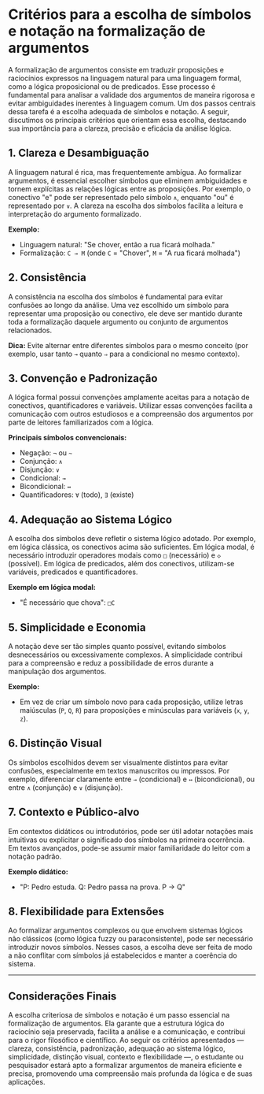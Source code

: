 # Critérios para a escolha de símbolos e notação na formalização de argumentos

A formalização de argumentos consiste em traduzir proposições e raciocínios expressos na linguagem natural para uma linguagem formal, como a lógica proposicional ou de predicados. Esse processo é fundamental para analisar a validade dos argumentos de maneira rigorosa e evitar ambiguidades inerentes à linguagem comum. Um dos passos centrais dessa tarefa é a escolha adequada de símbolos e notação. A seguir, discutimos os principais critérios que orientam essa escolha, destacando sua importância para a clareza, precisão e eficácia da análise lógica.

## 1. Clareza e Desambiguação

A linguagem natural é rica, mas frequentemente ambígua. Ao formalizar argumentos, é essencial escolher símbolos que eliminem ambiguidades e tornem explícitas as relações lógicas entre as proposições. Por exemplo, o conectivo "e" pode ser representado pelo símbolo `∧`, enquanto "ou" é representado por `∨`. A clareza na escolha dos símbolos facilita a leitura e interpretação do argumento formalizado.

**Exemplo:**
- Linguagem natural: "Se chover, então a rua ficará molhada."
- Formalização: `C → M` (onde `C` = "Chover", `M` = "A rua ficará molhada")

## 2. Consistência

A consistência na escolha dos símbolos é fundamental para evitar confusões ao longo da análise. Uma vez escolhido um símbolo para representar uma proposição ou conectivo, ele deve ser mantido durante toda a formalização daquele argumento ou conjunto de argumentos relacionados.

**Dica:** Evite alternar entre diferentes símbolos para o mesmo conceito (por exemplo, usar tanto `→` quanto `⇒` para a condicional no mesmo contexto).

## 3. Convenção e Padronização

A lógica formal possui convenções amplamente aceitas para a notação de conectivos, quantificadores e variáveis. Utilizar essas convenções facilita a comunicação com outros estudiosos e a compreensão dos argumentos por parte de leitores familiarizados com a lógica.

**Principais símbolos convencionais:**
- Negação: `¬` ou `~`
- Conjunção: `∧`
- Disjunção: `∨`
- Condicional: `→`
- Bicondicional: `↔`
- Quantificadores: `∀` (todo), `∃` (existe)

## 4. Adequação ao Sistema Lógico

A escolha dos símbolos deve refletir o sistema lógico adotado. Por exemplo, em lógica clássica, os conectivos acima são suficientes. Em lógica modal, é necessário introduzir operadores modais como `□` (necessário) e `◇` (possível). Em lógica de predicados, além dos conectivos, utilizam-se variáveis, predicados e quantificadores.

**Exemplo em lógica modal:**
- "É necessário que chova": `□C`

## 5. Simplicidade e Economia

A notação deve ser tão simples quanto possível, evitando símbolos desnecessários ou excessivamente complexos. A simplicidade contribui para a compreensão e reduz a possibilidade de erros durante a manipulação dos argumentos.

**Exemplo:**
- Em vez de criar um símbolo novo para cada proposição, utilize letras maiúsculas (`P`, `Q`, `R`) para proposições e minúsculas para variáveis (`x`, `y`, `z`).

## 6. Distinção Visual

Os símbolos escolhidos devem ser visualmente distintos para evitar confusões, especialmente em textos manuscritos ou impressos. Por exemplo, diferenciar claramente entre `→` (condicional) e `↔` (bicondicional), ou entre `∧` (conjunção) e `∨` (disjunção).

## 7. Contexto e Público-alvo

Em contextos didáticos ou introdutórios, pode ser útil adotar notações mais intuitivas ou explicitar o significado dos símbolos na primeira ocorrência. Em textos avançados, pode-se assumir maior familiaridade do leitor com a notação padrão.

**Exemplo didático:**
- "P: Pedro estuda. Q: Pedro passa na prova. P → Q"

## 8. Flexibilidade para Extensões

Ao formalizar argumentos complexos ou que envolvem sistemas lógicos não clássicos (como lógica fuzzy ou paraconsistente), pode ser necessário introduzir novos símbolos. Nesses casos, a escolha deve ser feita de modo a não conflitar com símbolos já estabelecidos e manter a coerência do sistema.

---

## Considerações Finais

A escolha criteriosa de símbolos e notação é um passo essencial na formalização de argumentos. Ela garante que a estrutura lógica do raciocínio seja preservada, facilita a análise e a comunicação, e contribui para o rigor filosófico e científico. Ao seguir os critérios apresentados — clareza, consistência, padronização, adequação ao sistema lógico, simplicidade, distinção visual, contexto e flexibilidade —, o estudante ou pesquisador estará apto a formalizar argumentos de maneira eficiente e precisa, promovendo uma compreensão mais profunda da lógica e de suas aplicações.